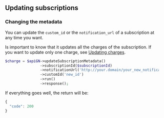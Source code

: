 ## Updating subscriptions

### Changing the metadata

You can update the `custom_id` or the `notification_url` of a subscription at any time you want.

Is important to know that it updates all the charges of the subscription. If you want to update only one charge, see [Updating charges](/docs/CHARGE_UPDATE.md).

```php
$charge = $apiGN->updateSubscriptionMetadata()
                ->subscriptionId($subscriptionId)
                ->notificationUrl('http://your.domain/your_new_notification_url')
                ->customId('new_id')
                ->run()
                ->response();
```

If everything goes well, the return will be:

```js
{
  "code": 200
}
```
